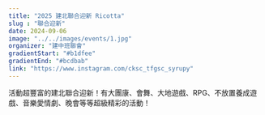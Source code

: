 ```yaml
---
title: "2025 建北聯合迎新 Ricotta"
slug : "聯合迎新"
date: 2024-09-06
image: "../../images/events/1.jpg"
organizer: "建中班聯會"
gradientStart: "#b1dfee"
gradientEnd: "#bcdbab"
link: "https://www.instagram.com/cksc_tfgsc_syrupy"
---
```


活動超豐富的建北聯合迎新！有大團康、會舞、大地遊戲、RPG、不放置養成遊戲、音樂愛情劇、晚會等等超級精彩的活動！